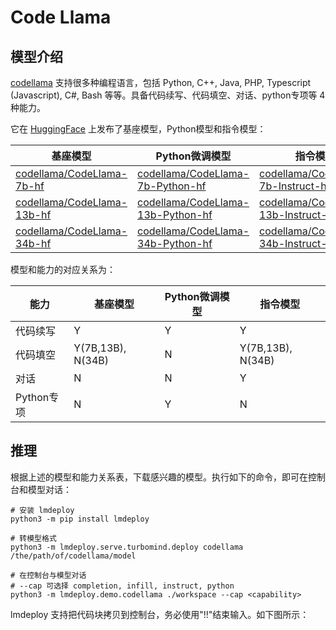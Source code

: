# Code Llama

## 模型介绍

[codellama](https://github.com/facebookresearch/codellama) 支持很多种编程语言，包括 Python, C++, Java, PHP, Typescript (Javascript), C#, Bash 等等。具备代码续写、代码填空、对话、python专项等 4 种能力。

它在 [HuggingFace](https://huggingface.co/codellama) 上发布了基座模型，Python模型和指令模型：

| 基座模型                                                                        | Python微调模型                                                                                | 指令模型                                                                                          |
| ------------------------------------------------------------------------------- | --------------------------------------------------------------------------------------------- | ------------------------------------------------------------------------------------------------- |
| [codellama/CodeLlama-7b-hf](https://huggingface.co/codellama/CodeLlama-7b-hf)   | [codellama/CodeLlama-7b-Python-hf](https://huggingface.co/codellama/CodeLlama-7b-Python-hf)   | [codellama/CodeLlama-7b-Instruct-hf](https://huggingface.co/codellama/CodeLlama-7b-Instruct-hf)   |
| [codellama/CodeLlama-13b-hf](https://huggingface.co/codellama/CodeLlama-13b-hf) | [codellama/CodeLlama-13b-Python-hf](https://huggingface.co/codellama/CodeLlama-13b-Python-hf) | [codellama/CodeLlama-13b-Instruct-hf](https://huggingface.co/codellama/CodeLlama-13b-Instruct-hf) |
| [codellama/CodeLlama-34b-hf](https://huggingface.co/codellama/CodeLlama-34b-hf) | [codellama/CodeLlama-34b-Python-hf](https://huggingface.co/codellama/CodeLlama-34b-Python-hf) | [codellama/CodeLlama-34b-Instruct-hf](https://huggingface.co/codellama/CodeLlama-34b-Instruct-hf) |

模型和能力的对应关系为：

| 能力       | 基座模型          | Python微调模型 | 指令模型          |
| ---------- | ----------------- | -------------- | ----------------- |
| 代码续写   | Y                 | Y              | Y                 |
| 代码填空   | Y(7B,13B), N(34B) | N              | Y(7B,13B), N(34B) |
| 对话       | N                 | N              | Y                 |
| Python专项 | N                 | Y              | N                 |

## 推理

根据上述的模型和能力关系表，下载感兴趣的模型。执行如下的命令，即可在控制台和模型对话：

```shell
# 安装 lmdeploy
python3 -m pip install lmdeploy

# 转模型格式
python3 -m lmdeploy.serve.turbomind.deploy codellama /the/path/of/codellama/model

# 在控制台与模型对话
# --cap 可选择 completion, infill, instruct, python
python3 -m lmdeploy.demo.codellama ./workspace --cap <capability>
```

lmdeploy 支持把代码块拷贝到控制台，务必使用"!!"结束输入。如下图所示：
